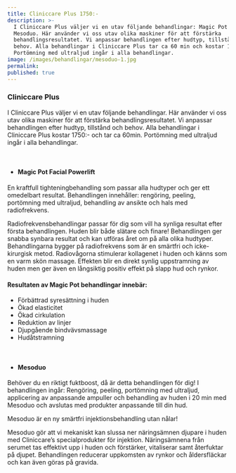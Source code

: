 ```yaml
---
title: Cliniccare Plus 1750:-
description: >-
  I Cliniccare Plus väljer vi en utav följande behandlingar: Magic Pot el
  Mesoduo. Här använder vi oss utav olika maskiner för att förstärka
  behandlingsresultatet. Vi anpassar behandlingen efter hudtyp, tillstånd och
  behov. Alla behandlingar i Cliniccare Plus tar ca 60 min och kostar 1750:-
  Portömning med ultraljud ingår i alla behandlingar. 
image: /images/behandlingar/mesoduo-1.jpg
permalink:
published: true
---
```

### Cliniccare Plus

I Cliniccare Plus väljer vi en utav följande behandlingar. Här använder vi oss utav olika maskiner för att förstärka behandlingsresultatet. Vi anpassar behandlingen efter hudtyp, tillst&aring;nd och behov. Alla behandlingar i Cliniccare Plus kostar 1750:- och tar ca 60min. Portömning med ultraljud ing&aring;r i alla behandlingar.

&nbsp;

* #### Magic Pot Facial Powerlift

En kraftfull tighteningbehandling som passar alla hudtyper och ger ett omedelbart resultat. Behandlingen inneh&aring;ller: rengöring, peeling, portömning med ultraljud, behandling av ansikte och hals med radiofrekvens.

Radiofrekvensbehandlingar passar för dig som vill ha synliga resultat efter första behandlingen. Huden blir b&aring;de slätare och finare\! Behandlingen ger snabba synbara resultat och kan utföras &aring;ret om p&aring; alla olika hudtyper. Behandlingarna bygger p&aring; radiofrekvens som är en smärtfri och icke-kirurgisk metod. Radiov&aring;gorna stimulerar kollagenet i huden och känns som en varm skön massage. Effekten blir en direkt synlig uppstramning av huden men ger även en l&aring;ngsiktig positiv effekt p&aring; slapp hud och rynkor.

#### Resultaten av Magic Pot behandlingar innebär:

* Förbättrad syresättning i huden
* Ökad elasticitet
* Ökad cirkulation
* Reduktion av linjer
* Djupg&aring;ende bindvävsmassage
* Hud&aring;tstramning

&nbsp;

* #### Mesoduo

Behöver du en riktigt fuktboost, d&aring; är detta behandlingen för dig\! I behandlingen ing&aring;r: Rengöring, peeling, portömning med ultraljud, applicering av anpassande ampuller och behandling av huden i 20 min med Mesoduo och avslutas med produkter anpassande till din hud.

Mesoduo är en ny smärtfri injektionsbehandling utan n&aring;lar\!

Mesoduo gör att vi mekaniskt kan slussa ner näringsämnen djupare i huden med Cliniccare’s specialprodukter för injektion. Näringsämnena fr&aring;n serumet tas effektivt upp i huden och förstärker, vitaliserar samt &aring;terfuktar p&aring; djupet. Behandlingen reducerar uppkomsten av rynkor och &aring;ldersfläckar och kan även göras p&aring; gravida.